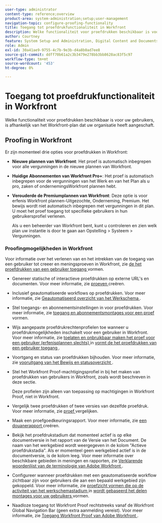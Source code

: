 ```yaml
---
user-type: administrator
content-type: reference;overview
product-area: system-administration;setup;user-management
navigation-topic: configure-proofing-functionality
title: Toegang tot proefdrukfunctionaliteit in Workfront
description: Welke functionaliteit voor proefdrukken beschikbaar is voor uw gebruikers, is afhankelijk van het Workfront-plan dat uw organisatie heeft aangeschaft.
author: Courtney
feature: System Setup and Administration, Digital Content and Documents
role: Admin
exl-id: 30a41ae9-9755-4c7b-9e3b-d4a8b0ad7ee8
source-git-commit: ddff70b61a2c3b3479e278bb3bb8628ac83f5c97
workflow-type: tm+mt
source-wordcount: '453'
ht-degree: 0%

---
```


# Toegang tot proefdrukfunctionaliteit in Workfront

Welke functionaliteit voor proefdrukken beschikbaar is voor uw gebruikers, is afhankelijk van het Workfront-plan dat uw organisatie heeft aangeschaft.

## Proofing in Workfront

Er zijn momenteel drie opties voor proefdrukken in Workfront:

* **Nieuwe plannen van Workfront**: Het proef is automatisch inbegrepen voor alle vergunningen in de nieuwe plannen van Workfront.
* **Huidige Abonnementen van Workfront Pro+**: Het proef is automatisch inbegrepen voor de vergunningen van het Werk en van het Plan als u pro, zaken of ondernemingsWorkfront plannen hebt.
* **Verouderde de Premiumplannen van Workfront**: Deze optie is voor erfenis Workfront plannen-Uitgezochte, Onderneming, Premium. Het bewijs wordt niet automatisch inbegrepen met vergunningen in dit plan. U moet het proef toegang tot specifieke gebruikers in hun gebruikersprofiel verlenen.

  Als u een beheerder van Workfront bent, kunt u controleren en zien welk plan uw instantie is door te gaan aan Opstelling > Systeem > Vergunningen.

### Proofingmogelijkheden in Workfront

Voor informatie over het verlenen van en het intrekken van de toegang van een gebruiker tot creeer en meningsproeven in Workfront, zie [ de het proefdrukken van een gebruiker toegang ](../../../administration-and-setup/manage-workfront/configure-proofing/configure-a-users-proofing-access.md) vormen.

* Genereer statische of interactieve proefdrukken op externe URL&#39;s en documenten. Voor meer informatie, zie [ proeven ](../../../review-and-approve-work/proofing/creating-proofs-within-workfront/create-proofs-in-wf.md) creëren.
* Inclusief geautomatiseerde workflows op proefdrukken. Voor meer informatie, zie [ Geautomatiseerd overzicht van het Werkschema ](../../../review-and-approve-work/proofing/proofing-overview/automated-workflow.md).
* Stel toegangs- en abonnementsinstellingen in voor proefdrukken. Voor meer informatie, zie [ toegang en abonnementsmontages voor een proef ](../../../review-and-approve-work/proofing/managing-proofs-within-workfront/configure-access-subscription-settings-proof.md) vormen.
* Wijs aangepaste proefdrukrechtenprofielen toe wanneer u proefdrukmogelijkheden inschakelt voor een gebruiker in Workfront. Voor meer informatie, zie [ toelaten en onbruikbaar maken het proef voor een gebruiker (erfenisplannen slechts) ](../../../administration-and-setup/manage-workfront/configure-proofing/configure-a-users-proofing-access.md#enabling-and-disabling-proofing-for-a-user) in [ vormt de het proefdrukken van een gebruiker toegang ](../../../administration-and-setup/manage-workfront/configure-proofing/configure-a-users-proofing-access.md).
* Voortgang en status van proefdrukken bijhouden. Voor meer informatie, zie [ vooruitgang van het Bewijs en statusoverzicht ](../../../review-and-approve-work/proofing/proofing-overview/view-progress-status-proof.md).
* Stel het Workfront Proof-machtigingsprofiel in bij het maken van proefdrukken van gebruikers in Workfront, zoals wordt beschreven in deze sectie.

  Deze profielen zijn alleen van toepassing op machtigingen in Workfront Proof, niet in Workfront.

* Vergelijk twee proefdrukken of twee versies van dezelfde proefdruk. Voor meer informatie, zie [ proef ](../../../review-and-approve-work/proofing/reviewing-proofs-within-workfront/review-a-proof/compare-proofs.md) vergelijken.
* Maak een proefgoedkeuringsrapport. Voor meer informatie, zie [ een douanerapport ](../../../reports-and-dashboards/reports/creating-and-managing-reports/create-custom-report.md) creëren.
* Bekijk het proefdrukstadium dat momenteel actief is op elke documentversie in het rapport van de Versie van het Document. De naam van het werkgebied wordt weergegeven in de kolom &quot;Actieve proefdrukstadia&quot;. Als er momenteel geen werkgebied actief is in de documentversie, is de kolom leeg. Voor meer informatie over beschikbare gebieden in meningen en rapporten, zie [ Verklarende woordenlijst van de terminologie van Adobe Workfront ](../../../workfront-basics/navigate-workfront/workfront-navigation/workfront-terminology-glossary.md).
* Configureer wanneer proefdrukken met een geautomatiseerde workflow zichtbaar zijn voor gebruikers die aan een bepaald werkgebied zijn gekoppeld. Voor meer informatie, zie [ proefzicht vormen die op de activiteit van het werkschemastadium ](../../../administration-and-setup/manage-workfront/configure-proofing/configure-sharing-settings-users.md#configuring-proof-visibility-based-on-workflow-stage-activity) in [ wordt gebaseerd het delen montages voor uw gebruikers ](../../../administration-and-setup/manage-workfront/configure-proofing/configure-sharing-settings-users.md) vormen.
* Naadloze toegang tot Workfront Proof rechtstreeks vanaf de Workfront Global Navigation Bar (geen extra aanmelding vereist). Voor meer informatie, zie [ Toegang Workfront Proof van Adobe Workfront ](../../../review-and-approve-work/proofing/managing-proofs-within-workfront/access-wf-proof-in-workfront.md).

<!--
>[!NOTE]
>
>There are some capabilities included in Workfront Proof standalone that are not included in Proofing in Workfront. To learn more, see [Standalone Workfront Proof to Integrated Proofing in Workfront overview](../../../administration-and-setup/manage-workfront/configure-proofing/move-to-proofing-in-workfront.md)
-->
